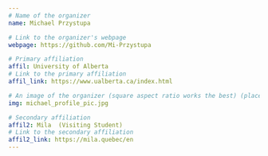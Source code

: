 ```yaml
---
# Name of the organizer
name: Michael Przystupa

# Link to the organizer's webpage
webpage: https://github.com/Mi-Przystupa

# Primary affiliation
affil: University of Alberta 
# Link to the primary affiliation
affil_link: https://www.ualberta.ca/index.html 

# An image of the organizer (square aspect ratio works the best) (place in the `assets/img/organizers` directory)
img: michael_profile_pic.jpg

# Secondary affiliation
affil2: Mila  (Visiting Student)
# Link to the secondary affiliation
affil2_link: https://mila.quebec/en 
---
```

